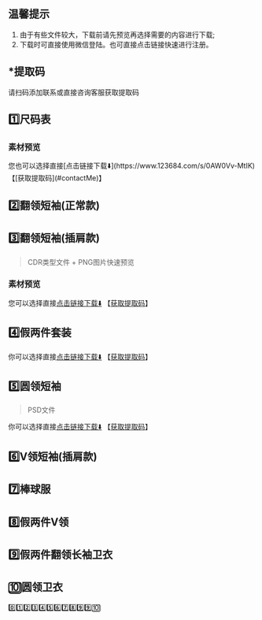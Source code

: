 ## 温馨提示
1. 由于有些文件较大，下载前请先预览再选择需要的内容进行下载;
2. 下载时可直接使用微信登陆。也可直接点击链接快速进行注册。
## *提取码<span id="contactMe"></span>  
请扫码添加联系或直接咨询客服获取提取码
<ImageGrid :images="[
  'https://vip.123pan.cn/1812611705/ymjew503t0l000d6xujz7l2yrv2e7fp6DIYPDqQPDIUOAGx1AdU0.jpg',
  'https://vip.123pan.cn/1812611705/yk6baz03t0m000d6xujocyvv5zid83brDIYPDqQPDIUOAGx1AdU0.jpg'
  ]"/>

## 1️⃣尺码表
### 素材预览
<ImageGrid :images="['https://vip.123pan.cn/1812611705/ymjew503t0m000d6xujznstpgvhsoa70DIYPDqQPDIUOAGx1AdU0.png']"/>
您也可以选择直接[点击链接下载⬇️](https://www.123684.com/s/0AW0Vv-MtIK) 【[获取提取码](#contactMe)】

## 2️⃣翻领短袖(正常款)
## 3️⃣翻领短袖(插肩款)
> CDR类型文件 + PNG图片快速预览
### 素材预览
<ImageGrid :images="[
  'https://vip.123pan.cn/1812611705/ymjew503t0l000d6xujz7kz12j26elgkDIYPDqQPDIUOAGx1AdU0.png',
  'https://vip.123pan.cn/1812611705/ymjew503t0m000d6xujznstr9qhssyy1DIYPDqQPDIUOAGx1AdU0.png',
  'https://vip.123pan.cn/1812611705/yk6baz03t0n000d6xujp03e8crxpms7wDIYPDqQPDIUOAGx1AdU0.png'
  ]"/>

您可以选择直接[点击链接下载⬇️](https://www.123684.com/s/0AW0Vv-tqIK) 【[获取提取码](#contactMe)】
## 4️⃣假两件套装
你可以选择直接[点击链接下载⬇️](https://www.123684.com/s/0AW0Vv-6qIK) 【[获取提取码](#contactMe)】

## 5️⃣圆领短袖
> PSD文件

你可以选择直接[点击链接下载⬇️](https://www.123684.com/s/0AW0Vv-yqIK) 【[获取提取码](#contactMe)】

## 6️⃣V领短袖(插肩款)

## 7️⃣棒球服

## 8️⃣假两件V领

## 9️⃣假两件翻领长袖卫衣

## 🔟圆领卫衣

0️⃣1️⃣2️⃣3️⃣4️⃣5️⃣6️⃣7️⃣8️⃣9️⃣9️⃣🔟
